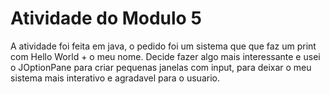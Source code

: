 ﻿  # Atividade do Modulo 5
   
   A atividade foi feita em java, o pedido foi um sistema que que faz um print com Hello World + o meu nome. Decide fazer algo mais interessante e usei o JOptionPane para criar pequenas janelas com input, para deixar o meu sistema mais interativo e agradavel para o usuario.
